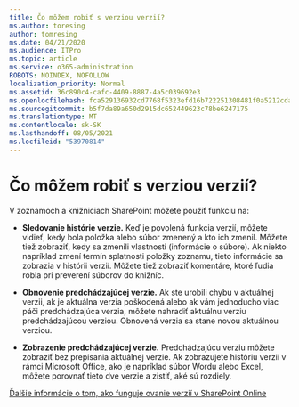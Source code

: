 ```yaml
---
title: Čo môžem robiť s verziou verzií?
ms.author: toresing
author: tomresing
ms.date: 04/21/2020
ms.audience: ITPro
ms.topic: article
ms.service: o365-administration
ROBOTS: NOINDEX, NOFOLLOW
localization_priority: Normal
ms.assetid: 36c890c4-cafc-4409-8887-4a5c039692e3
ms.openlocfilehash: fca529136932cd7768f5323efd16b722251308481f0a5212cda5ac5e7dc591d1
ms.sourcegitcommit: b5f7da89a650d2915dc652449623c78be6247175
ms.translationtype: MT
ms.contentlocale: sk-SK
ms.lasthandoff: 08/05/2021
ms.locfileid: "53970814"
---
```

# <a name="what-can-i-do-with-versioning"></a>Čo môžem robiť s verziou verzií?

V zoznamoch a knižniciach SharePoint môžete použiť funkciu na:
  
- **Sledovanie histórie verzie.** Keď je povolená funkcia verzií, môžete vidieť, kedy bola položka alebo súbor zmenený a kto ich zmenil. Môžete tiež zobraziť, kedy sa zmenili vlastnosti (informácie o súbore). Ak niekto napríklad zmení termín splatnosti položky zoznamu, tieto informácie sa zobrazia v histórii verzií. Môžete tiež zobraziť komentáre, ktoré ľudia robia pri preverení súborov do knižníc. 
    
- **Obnovenie predchádzajúcej verzie.** Ak ste urobili chybu v aktuálnej verzii, ak je aktuálna verzia poškodená alebo ak vám jednoducho viac páči predchádzajúca verzia, môžete nahradiť aktuálnu verziu predchádzajúcou verziou. Obnovená verzia sa stane novou aktuálnou verziou. 
    
- **Zobrazenie predchádzajúcej verzie.** Predchádzajúcu verziu môžete zobraziť bez prepísania aktuálnej verzie. Ak zobrazujete históriu verzií v rámci Microsoft Office, ako je napríklad súbor Wordu alebo Excel, môžete porovnať tieto dve verzie a zistiť, aké sú rozdiely. 
    
[Ďalšie informácie o tom, ako funguje ovanie verzií v SharePoint Online](https://go.microsoft.com/fwlink/?linkid=875710)
  

